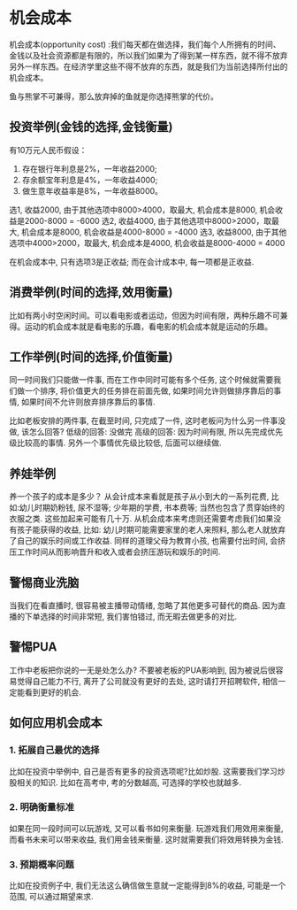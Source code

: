 # 机会成本


机会成本(opportunity cost) :我们每天都在做选择，我们每个人所拥有的时间、金钱以及社会资源都是有限的，所以我们如果为了得到某一样东西，就不得不放弃另外一样东西。在经济学里这些不得不放弃的东西，就是我们为当前选择所付出的机会成本。

鱼与熊掌不可兼得，那么放弃掉的鱼就是你选择熊掌的代价。

## 投资举例(金钱的选择,金钱衡量)
有10万元人民币假设：
1. 存在银行年利息是2%，一年收益2000; 
2. 存余额宝年利息是4%，一年收益4000; 
3. 做生意年收益率是8%，一年收益8000。

选1, 收益2000, 由于其他选项中8000>4000，取最大, 机会成本是8000, 机会收益是2000-8000 = -6000
选2, 收益4000, 由于其他选项中8000>2000，取最大, 机会成本是8000, 机会收益是4000-8000 = -4000
选3, 收益8000, 由于其他选项中4000>2000，取最大, 机会成本是4000, 机会收益是8000-4000 = 4000

在机会成本中, 只有选项3是正收益; 而在会计成本中, 每一项都是正收益.

## 消费举例(时间的选择,效用衡量)
比如有两小时空闲时间。可以看电影或者运动，但因为时间有限，两种乐趣不可兼得。运动的机会成本就是看电影的乐趣，看电影的机会成本就是运动的乐趣。


## 工作举例(时间的选择,价值衡量)
同一时间我们只能做一件事, 而在工作中同时可能有多个任务, 这个时候就需要我们做一个排序, 将价值更大的任务排在前面先做, 如果时间允许则做排序靠后的事情, 如果时间不允许则放弃排序靠后的事情.

比如老板安排的两件事, 在截至时间, 只完成了一件, 这时老板问为什么另一件事没做, 该怎么回答?
低级的回答: 没做完
高级的回答: 因为时间有限, 所以先完成优先级比较高的事情. 另外一个事情优先级比较低, 后面可以继续做.



## 养娃举例
养一个孩子的成本是多少？
从会计成本来看就是孩子从小到大的一系列花费, 比如:幼儿时期奶粉钱, 尿不湿等; 少年期的学费, 书本费等; 当然也包含了贯穿始终的衣服之类. 这些加起来可能有几十万.
从机会成本来考虑则还需要考虑我们如果没有孩子能获得的收益, 比如: 幼儿时期可能需要家里的老人来照料, 那么老人就放弃了自己的娱乐时间或工作收益. 同样的道理父母为教育小孩, 也需要付出时间, 会挤压工作时间从而影响晋升和收入或者会挤压游玩和娱乐的时间.


## 警惕商业洗脑
当我们在看直播时, 很容易被主播带动情绪, 忽略了其他更多可替代的商品. 因为直播的下单选择的时间非常短, 我们害怕错过, 而无暇去做更多的对比.


## 警惕PUA
工作中老板把你说的一无是处怎么办? 不要被老板的PUA影响到, 因为被说后很容易觉得自己能力不行, 离开了公司就没有更好的去处, 这时请打开招聘软件, 相信一定能看到更好的机会.


## 如何应用机会成本
### 1. 拓展自己最优的选择
比如在投资中举例中, 自己是否有更多的投资选项呢?比如炒股. 这需要我们学习炒股相关的知识. 
比如在高考中, 考的分数越高, 可选择的学校也就越多.


### 2. 明确衡量标准
如果在同一段时间可以玩游戏, 又可以看书如何来衡量.
玩游戏我们用效用来衡量, 而看书未来可以带来收益, 我们用金钱来衡量. 这时就需要我们将效用转换为金钱.

### 3. 预期概率问题
比如在投资例子中, 我们无法这么确信做生意就一定能得到8%的收益, 可能是一个范围, 可以通过期望来求.








